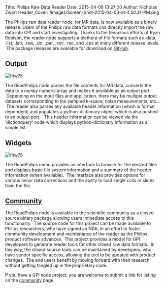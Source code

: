 Title:  Philips Raw Data Reader
Date:   2015-04-06 13:27:00
Author: Nicholas Zwart
Header_Cover: /images/Screen-Shot-2015-04-03-at-4.50.31-PM.png

The Philips raw data reader node, for MR data, is now available as a binary
release. Users of the Philips raw data formats can directly import the raw data
into GPI and start investigating. Thanks to the tenacious efforts of Ryan
Robison, the reader node supports a plethora of file formats such as .data,
.list, .lab, .raw, .sin, .par, .xml, .rec, and .cpx at many different release
levels.  The package releases are available for download on <a
href="https://github.com/gpilab/philips-data-reader"
target="_blank">GitHub</a>.

## Output

![fitw75]({filename}/images/Screen-Shot-2015-04-03-at-4.55.34-PM-300x226.png)

The ReadPhilips node parses the file contents for MR data, converts the data to
a numpy numeric array and makes it available as an output port.  Depending on
the input files and application, there may be multiple output datasets
corresponding to the sampled k-space, noise measurements, etc...  The reader
also parses any available header information (which is format dependent) and
populates a python-dictionary object which is also pushed to an output port.  
This header information can be viewed via the 'dictionquery' node which
displays python-dictionary information as a simple list.

## Widgets

![fitw75]({filename}/images/ReadPhilipsUI_ex_head-240x300.jpg)

The ReadPhilips menu provides an interface to browse for the desired files and
displays basic file system information and a summary of the header information
(when available).  The interface also provides options for various minor data
corrections and the ability to load single coils or slices from the file.

## [Community](/community)

The ReadPhilips node is available to the scientific community as a closed
source binary package allowing users immediate access to this functionality.
 The source code for this project can be made available to Philips researchers,
who have signed an NDA, in an effort to foster community development and
maintenance of the reader as the Philips product software advances.
 This project provides a model for GPI developers to generate reader tools for
other closed raw data formats.  In this way, the closed source tools can be
maintained by developers, who have vendor specific access, allowing the tool to
be updated with product changes.  The end users benefit by moving forward with
their research without getting tangled up in the proprietary code.

If you have a GPI node project, you are welcome to submit a link for listing on
the [community](/community) page.
